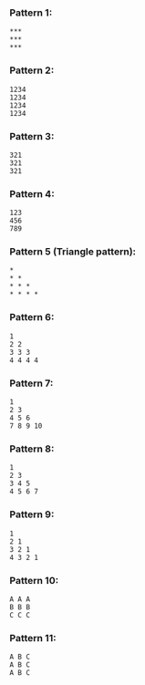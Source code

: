 ### Pattern 1:
`***`   
`***`  
`***`

### Pattern 2:
`1234`  
`1234`  
`1234`  
`1234`

### Pattern 3:
`321`  
`321`  
`321`

### Pattern 4:
`123`  
`456`  
`789`

### Pattern 5 (Triangle pattern):
`*`  
`* *`  
`* * *`  
`* * * *`

### Pattern 6:
`1`  
`2 2`  
`3 3 3`  
`4 4 4 4`

### Pattern 7:
`1`  
`2 3`  
`4 5 6`  
`7 8 9 10`  

### Pattern 8:
`1`  
`2 3`  
`3 4 5`  
`4 5 6 7`

### Pattern 9:
`1`  
`2 1`  
`3 2 1`  
`4 3 2 1`  

### Pattern 10:
`A A A`  
`B B B`  
`C C C`

### Pattern 11:
`A B C`  
`A B C`  
`A B C`